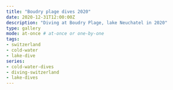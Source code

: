 ```yaml
---
title: "Boudry plage dives 2020"
date: 2020-12-31T12:00:00Z
description: "Diving at Boudry Plage, lake Neuchatel in 2020"
type: gallery
mode: at-once # at-once or one-by-one
tags:
- switzerland
- cold-water
- lake-dive
series:
- cold-water-dives
- diving-switzerland
- lake-dives
---
```

